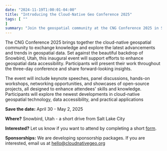 ```yaml
---
date: "2024-11-19T1:00:01-04:00"
title: "Introducing the Cloud-Native Geo Conference 2025"
tags: [ ""
]
summary: "Join the geospatial community at the CNG Conference 2025 in Snowbird, Utah, to explore cloud-native geospatial advancements and collaborate on making geospatial data more accessible!."
---
```


The CNG Conference 2025 brings together the cloud-native geospatial community to exchange knowledge and explore the latest advancements and trends in geospatial data. Set against the beautiful backdrop of Snowbird, Utah, this inaugural event will support efforts to enhance geospatial data accessibility. Participants will present their work throughout the three-day conference and share forward-looking insights. 

The event will include keynote speeches, panel discussions, hands-on workshops, networking opportunities, and showcases of open-source projects, all designed to enhance attendees' skills and knowledge. Participants will explore the newest developments in cloud-native geospatial technology, data accessibility, and practical applications

**Save the date:** April 30 - May 2, 2025

**Where?** Snowbird, Utah - a short drive from Salt Lake City

**Interested?** Let us know if you want to attend by completing a short [form](https://cloudnativegeo.org/events/cng-conference-2025). 

**Sponsorships:** We are developing sponsorship packages. If you are interested, email us at hello@cloudnativegeo.org 
